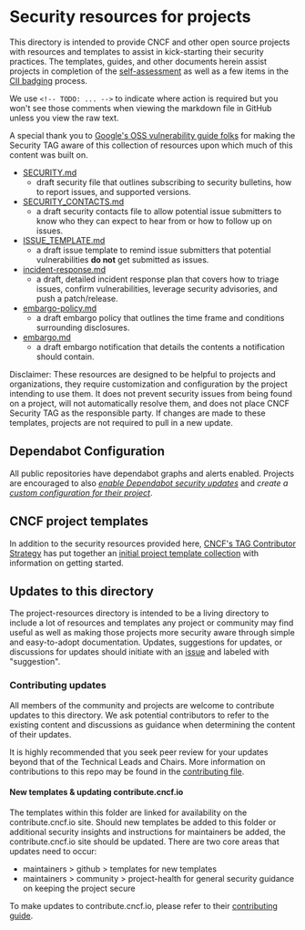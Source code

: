 # Security resources for projects

This directory is intended to provide CNCF and other open source projects with
resources and templates to assist in kick-starting their security practices.
The templates, guides, and other documents herein assist projects in completion
of the [self-assessment](assessments/guide/self-assessment.md) as well as a few
items in the [CII badging](https://bestpractices.coreinfrastructure.org/en)
process.

We use `<!-- TODO: ... -->` to indicate where action is required but
you won't see those comments when viewing the markdown file in GitHub unless you
view the raw text.

A special thank you to [Google's OSS vulnerability guide
folks](https://github.com/google/oss-vulnerability-guide) for making the
Security TAG aware of this collection of resources upon which much of this
content was built on.

* [SECURITY.md](templates/SECURITY.md)
  * draft security file that outlines subscribing to security bulletins, how
      to report issues, and supported versions.
* [SECURITY_CONTACTS.md](templates/SECURITY_CONTACTS.md)
  * a draft security contacts file to allow potential issue submitters to know
      who they can expect to hear from or how to follow up on issues.
* [ISSUE_TEMPLATE.md](templates/ISSUE_TEMPLATE.md)
  * a draft issue template to remind issue submitters that potential
      vulnerabilities **do not** get submitted as issues.
* [incident-response.md](templates/incident-response.md)
  * a draft, detailed incident response plan that covers how to triage issues,
      confirm vulnerabilities, leverage security advisories, and push a
      patch/release.
* [embargo-policy.md](templates/embargo-policy.md)
  * a draft embargo policy that outlines the time frame and conditions
      surrounding disclosures.
* [embargo.md](templates/embargo.md)
  * a draft embargo notification that details the contents a notification should
    contain.

Disclaimer: These resources are designed to be helpful to projects and
organizations, they require customization and configuration by the project
intending to use them. It does not prevent security issues from being found on a
project, will not automatically resolve them, and does not place CNCF Security
TAG as the responsible party. If changes are made to these templates, projects
are not required to pull in a new update.

## Dependabot Configuration

All public repositories have dependabot graphs and alerts enabled. Projects are
encouraged to also *[enable Dependabot security
updates](https://docs.github.com/en/code-security/supply-chain-security/managing-vulnerabilities-in-your-projects-dependencies/configuring-dependabot-security-updates)*
and *create a [custom configuration for their
project](https://docs.github.com/en/code-security/supply-chain-security/keeping-your-dependencies-updated-automatically/enabling-and-disabling-version-updates)*.

## CNCF project templates

In addition to the security resources provided here, [CNCF's TAG Contributor
Strategy](https://github.com/cncf/tag-contributor-strategy/blob/main/README.md)
has put together an [initial project template
collection](https://github.com/cncf/project-template) with information on
getting started.

## Updates to this directory

The project-resources directory is intended to be a living directory to include
a lot of resources and templates any project or community may find useful as
well as making those projects more security aware through simple and
easy-to-adopt documentation. Updates, suggestions for updates, or discussions
for updates should initiate with an
[issue](https://github.com/cncf/tag-security/issues) and labeled with
"suggestion".

### Contributing updates

All members of the community and projects are welcome to contribute updates to
this directory. We ask potential contributors to refer to the existing content
and discussions as guidance when determining the content of their updates.

It is highly recommended that you seek peer review for your updates beyond that
of the Technical Leads and Chairs. More information on contributions to this
repo may be found in the [contributing file](../CONTRIBUTING.md).

#### New templates & updating contribute.cncf.io

The templates within this folder are linked for availability on the
contribute.cncf.io site. Should new templates be added to this folder or
additional security insights and instructions for maintainers be added, the
contribute.cncf.io site should be updated. There are two core areas that updates
need to occur:
* maintainers > github > templates for new templates
* maintainers > community > project-health for general security guidance on
  keeping the project secure

To make updates to contribute.cncf.io, please refer to their [contributing guide](https://cncf-contribute.netlify.app/about/contributing/).
